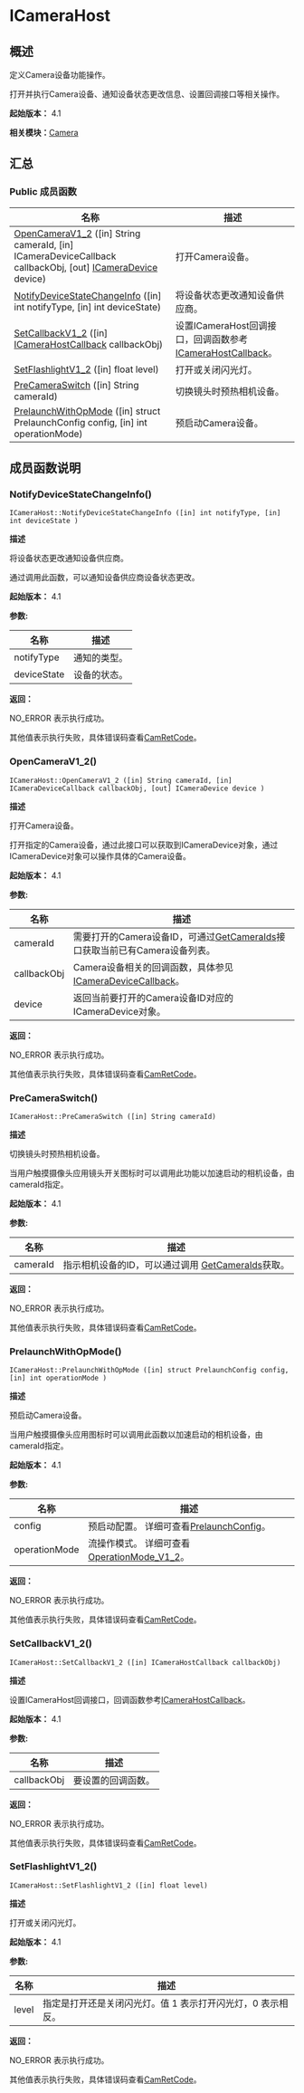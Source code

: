 # ICameraHost

## 概述

定义Camera设备功能操作。

打开并执行Camera设备、通知设备状态更改信息、设置回调接口等相关操作。

**起始版本：** 4.1

**相关模块：**[Camera](_camera_v12.md)

## 汇总

### Public 成员函数

| 名称 | 描述 | 
| -------- | -------- |
| [OpenCameraV1_2](#opencamerav1_2) ([in] String cameraId, [in] ICameraDeviceCallback callbackObj, [out] [ICameraDevice](interface_i_camera_device_v12.md) device) | 打开Camera设备。 | 
| [NotifyDeviceStateChangeInfo](#notifydevicestatechangeinfo) ([in] int notifyType, [in] int deviceState) | 将设备状态更改通知设备供应商。 | 
| [SetCallbackV1_2](#setcallbackv1_2) ([in] [ICameraHostCallback](interface_i_camera_host_callback_v12.md) callbackObj) | 设置ICameraHost回调接口，回调函数参考[ICameraHostCallback](interface_i_camera_host_callback_v12.md)。 | 
| [SetFlashlightV1_2](#setflashlightv1_2) ([in] float level) | 打开或关闭闪光灯。 | 
| [PreCameraSwitch](#precameraswitch) ([in] String cameraId) | 切换镜头时预热相机设备。 | 
| [PrelaunchWithOpMode](#prelaunchwithopmode) ([in] struct PrelaunchConfig config, [in] int operationMode) | 预启动Camera设备。 | 

## 成员函数说明

### NotifyDeviceStateChangeInfo()

```
ICameraHost::NotifyDeviceStateChangeInfo ([in] int notifyType, [in] int deviceState )
```

**描述**

将设备状态更改通知设备供应商。

通过调用此函数，可以通知设备供应商设备状态更改。

**起始版本：** 4.1

**参数:**

| 名称 | 描述 | 
| -------- | -------- |
| notifyType | 通知的类型。 | 
| deviceState | 设备的状态。 | 

**返回：**

NO_ERROR 表示执行成功。

其他值表示执行失败，具体错误码查看[CamRetCode](_camera_v12.md#camretcode)。

### OpenCameraV1_2()

```
ICameraHost::OpenCameraV1_2 ([in] String cameraId, [in] ICameraDeviceCallback callbackObj, [out] ICameraDevice device )
```

**描述**

打开Camera设备。

打开指定的Camera设备，通过此接口可以获取到ICameraDevice对象，通过ICameraDevice对象可以操作具体的Camera设备。

**起始版本：** 4.1

**参数:**

| 名称 | 描述 | 
| -------- | -------- |
| cameraId | 需要打开的Camera设备ID，可通过[GetCameraIds](interface_i_camera_host_v10.md#getcameraids)接口获取当前已有Camera设备列表。 | 
| callbackObj | Camera设备相关的回调函数，具体参见[ICameraDeviceCallback](interface_i_camera_device_callback_v10.md)。 | 
| device | 返回当前要打开的Camera设备ID对应的ICameraDevice对象。 | 

**返回：**

NO_ERROR 表示执行成功。

其他值表示执行失败，具体错误码查看[CamRetCode](_camera_v12.md#camretcode)。


### PreCameraSwitch()

```
ICameraHost::PreCameraSwitch ([in] String cameraId)
```

**描述**

切换镜头时预热相机设备。

当用户触摸摄像头应用镜头开关图标时可以调用此功能以加速启动的相机设备，由cameraId指定。

**起始版本：** 4.1

**参数:**

| 名称 | 描述 | 
| -------- | -------- |
| cameraId | 指示相机设备的ID，可以通过调用 [GetCameraIds](interface_i_camera_host_v10.md#getcameraids)获取。 | 

**返回：**

NO_ERROR 表示执行成功。

其他值表示执行失败，具体错误码查看[CamRetCode](_camera_v12.md#camretcode)。

### PrelaunchWithOpMode()

```
ICameraHost::PrelaunchWithOpMode ([in] struct PrelaunchConfig config, [in] int operationMode )
```

**描述**

预启动Camera设备。

当用户触摸摄像头应用图标时可以调用此函数以加速启动的相机设备，由cameraId指定。

**起始版本：** 4.1

**参数:**

| 名称 | 描述 | 
| -------- | -------- |
| config | 预启动配置。 详细可查看[PrelaunchConfig](_prelaunch_config_v11.md)。 | 
| operationMode | 流操作模式。 详细可查看[OperationMode_V1_2](_camera_v12.md#operationmode_v1_2)。 | 

**返回：**

NO_ERROR 表示执行成功。

其他值表示执行失败，具体错误码查看[CamRetCode](_camera_v12.md#camretcode)。


### SetCallbackV1_2()

```
ICameraHost::SetCallbackV1_2 ([in] ICameraHostCallback callbackObj)
```

**描述**

设置ICameraHost回调接口，回调函数参考[ICameraHostCallback](interface_i_camera_host_callback_v12.md)。

**起始版本：** 4.1

**参数:**

| 名称 | 描述 | 
| -------- | -------- |
| callbackObj | 要设置的回调函数。 | 

**返回：**

NO_ERROR 表示执行成功。

其他值表示执行失败，具体错误码查看[CamRetCode](_camera_v12.md#camretcode)。


### SetFlashlightV1_2()

```
ICameraHost::SetFlashlightV1_2 ([in] float level)
```

**描述**

打开或关闭闪光灯。

**起始版本：** 4.1

**参数:**

| 名称 | 描述 | 
| -------- | -------- |
| level | 指定是打开还是关闭闪光灯。值 1 表示打开闪光灯，0 表示相反。 | 

**返回：**

NO_ERROR 表示执行成功。

其他值表示执行失败，具体错误码查看[CamRetCode](_camera_v12.md#camretcode)。
